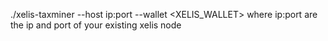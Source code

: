 ./xelis-taxminer --host ip:port --wallet <XELIS_WALLET>
where ip:port are the ip and port of your existing xelis node
